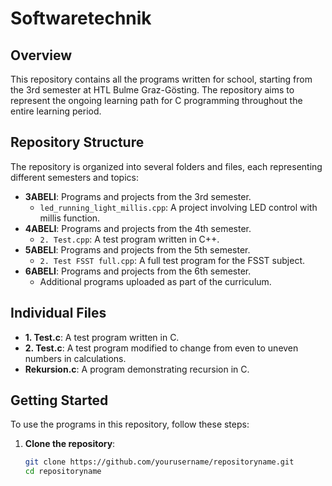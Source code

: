 # Softwaretechnik

## Overview

This repository contains all the programs written for school, starting from the 3rd semester at HTL Bulme Graz-Gösting. The repository aims to represent the ongoing learning path for C programming throughout the entire learning period.

## Repository Structure

The repository is organized into several folders and files, each representing different semesters and topics:

- **3ABELI**: Programs and projects from the 3rd semester.
  - `led_running_light_millis.cpp`: A project involving LED control with millis function.
- **4ABELI**: Programs and projects from the 4th semester.
  - `2. Test.cpp`: A test program written in C++.
- **5ABELI**: Programs and projects from the 5th semester.
  - `2. Test FSST full.cpp`: A full test program for the FSST subject.
- **6ABELI**: Programs and projects from the 6th semester.
  - Additional programs uploaded as part of the curriculum.

## Individual Files

- **1. Test.c**: A test program written in C.
- **2. Test.c**: A test program modified to change from even to uneven numbers in calculations.
- **Rekursion.c**: A program demonstrating recursion in C.

## Getting Started

To use the programs in this repository, follow these steps:

1. **Clone the repository**:
   ```bash
   git clone https://github.com/yourusername/repositoryname.git
   cd repositoryname
